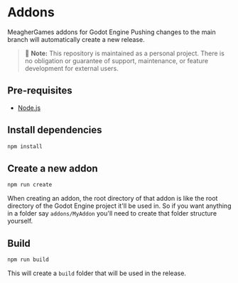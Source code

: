 # Addons
MeagherGames addons for Godot Engine
Pushing changes to the main branch will automatically create a new release.
> 📌 **Note:** This repository is maintained as a personal project. There is no obligation or guarantee of support, maintenance, or feature development for external users.


## Pre-requisites
- [Node.js](https://nodejs.org/en/download/)

## Install dependencies
```bash
npm install
```

## Create a new addon
```bash
npm run create
```
When creating an addon, the root directory of that addon is like the root directory of the Godot Engine project it'll be used in. So if you want anything in a folder say `addons/MyAddon` you'll need to create that folder structure yourself.


## Build
```bash
npm run build
```
This will create a `build` folder that will be used in the release.
